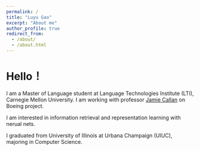 ```yaml
---
permalink: /
title: "Luyu Gao"
excerpt: "About me"
author_profile: true
redirect_from: 
  - /about/
  - /about.html
---
```


Hello！
======

I am a Master of Language student at Language Technologies Institute (LTI), Carnegie Mellon University. I am working with professor [Jamie Callan](http://www.cs.cmu.edu/~callan/) on Boeing project.

I am interested in information retrieval and representation learning with nerual nets.

I graduated from University of Illinois at Urbana Champaign (UIUC), majoring in Computer Science.

